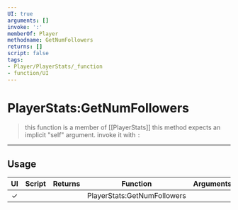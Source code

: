 ```yaml
---
UI: true
arguments: []
invoke: ':'
memberOf: Player
methodname: GetNumFollowers
returns: []
script: false
tags:
- Player/PlayerStats/_function
- function/UI
---
```

# PlayerStats:GetNumFollowers
> this function is a member of [[PlayerStats]]
> this method expects an implicit "self" argument. invoke it with `:`
-----
## Usage
|  UI | Script | Returns | Function | Arguments |
|:---:|:------:|-------:|:--------:|:---------|
|✓| ||PlayerStats:GetNumFollowers||
